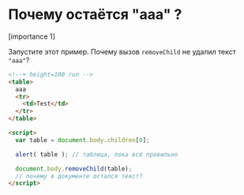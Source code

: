 # Почему остаётся "ааа" ?

[importance 1]

Запустите этот пример. Почему вызов `removeChild` не удалил текст `"aaa"`?

```html
<!--+ height=100 run -->
<table>
  aaa
  <tr>
    <td>Test</td>
  </tr>
</table>

<script>
  var table = document.body.children[0];

  alert( table ); // таблица, пока всё правильно

  document.body.removeChild(table);
  // почему в документе остался текст?
</script>
```

